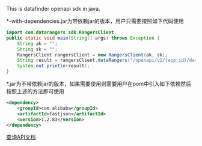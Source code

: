 This is datafinder openapi sdk in java.

*-with-dependencies.jar为带依赖jar的版本，用户只需要按照如下代码使用

```java
import com.datarangers.sdk.RangersClient;
public static void main(String[] args) throws Exception {
    String ak = "";
    String sk = "";
    RangersClient rangersClient = new RangersClient(ak, sk);
    String result = rangersClient.dataRangers("/openapi/v1/{app_id}/date/2020-02-20/2020-02-23/downloads");
    System.out.println(result);
}
```

*.jar为不带依赖jar的版本，如果需要使用则需要用户在pom中引入如下依赖然后按照上述的方法即可使用

```xml
<dependency>
    <groupId>com.alibaba</groupId>
    <artifactId>fastjson</artifactId>
    <version>1.2.83</version>
</dependency>
```

[查询API文档](https://www.volcengine.com/docs/6285/67492#_1-%E6%A6%82%E8%BF%B0)
